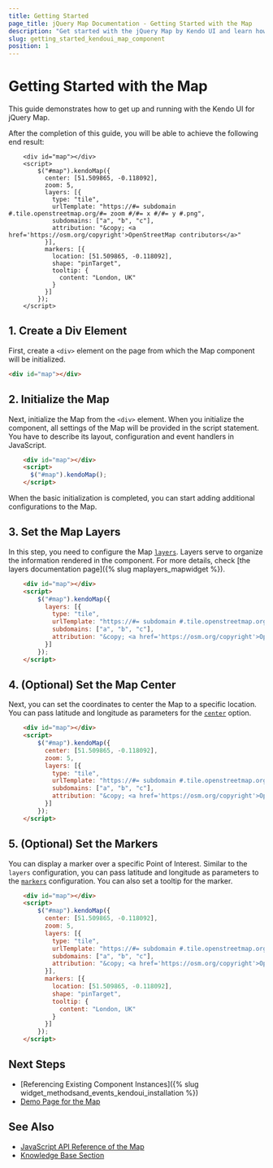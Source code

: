 ```yaml
---
title: Getting Started
page_title: jQuery Map Documentation - Getting Started with the Map
description: "Get started with the jQuery Map by Kendo UI and learn how to create, initialize, and enable the component."
slug: getting_started_kendoui_map_component
position: 1
---
```


# Getting Started with the Map

This guide demonstrates how to get up and running with the Kendo UI for jQuery Map.

After the completion of this guide, you will be able to achieve the following end result:

```dojo
    <div id="map"></div>
    <script> 
        $("#map").kendoMap({
          center: [51.509865, -0.118092],
          zoom: 5,
          layers: [{
            type: "tile",
            urlTemplate: "https://#= subdomain #.tile.openstreetmap.org/#= zoom #/#= x #/#= y #.png",
            subdomains: ["a", "b", "c"],
            attribution: "&copy; <a href='https://osm.org/copyright'>OpenStreetMap contributors</a>"
          }],
          markers: [{
            location: [51.509865, -0.118092],
            shape: "pinTarget",
            tooltip: {
              content: "London, UK"
            }
          }]
        }); 
    </script>
```

## 1. Create a Div Element

First, create a `<div>` element on the page from which the Map component will be initialized. 

```html
<div id="map"></div>
```

## 2. Initialize the Map 

Next, initialize the Map from the `<div>` element. When you initialize the component, all settings of the Map will be provided in the script statement. You have to describe its layout, configuration and event handlers in JavaScript.


```html
    <div id="map"></div>
    <script>
      $("#map").kendoMap();
    </script>
```

When the basic initialization is completed, you can start adding additional configurations to the Map. 

## 3. Set the Map Layers

In this step, you need to configure the Map [`layers`](/api/javascript/dataviz/ui/map/configuration/layers). Layers serve to organize the information rendered in the component. For more details, check [the layers documentation page]({% slug maplayers_mapwidget %}).

```html
    <div id="map"></div>
    <script> 
        $("#map").kendoMap({
          layers: [{
            type: "tile",
            urlTemplate: "https://#= subdomain #.tile.openstreetmap.org/#= zoom #/#= x #/#= y #.png",
            subdomains: ["a", "b", "c"],
            attribution: "&copy; <a href='https://osm.org/copyright'>OpenStreetMap contributors</a>"
          }]
        }); 
    </script>
```

## 4. (Optional) Set the Map Center

Next, you can set the coordinates to center the Map to a specific location. You can pass latitude and longitude as parameters for the [`center`](/api/javascript/dataviz/ui/map/configuration/center) option. 

```html
    <div id="map"></div>
    <script> 
        $("#map").kendoMap({
          center: [51.509865, -0.118092],
          zoom: 5,
          layers: [{
            type: "tile",
            urlTemplate: "https://#= subdomain #.tile.openstreetmap.org/#= zoom #/#= x #/#= y #.png",
            subdomains: ["a", "b", "c"],
            attribution: "&copy; <a href='https://osm.org/copyright'>OpenStreetMap contributors</a>"
          }]
        }); 
    </script>
```

## 5. (Optional) Set the Markers

You can display a marker over a specific Point of Interest. Similar to the `layers` configuration, you can pass latitude and longitude as parameters to the [`markers`](/api/javascript/dataviz/ui/map/configuration/markers) configuration. You can also set a tooltip for the marker.

```html
    <div id="map"></div>
    <script> 
        $("#map").kendoMap({
          center: [51.509865, -0.118092],
          zoom: 5,
          layers: [{
            type: "tile",
            urlTemplate: "https://#= subdomain #.tile.openstreetmap.org/#= zoom #/#= x #/#= y #.png",
            subdomains: ["a", "b", "c"],
            attribution: "&copy; <a href='https://osm.org/copyright'>OpenStreetMap contributors</a>"
          }],
          markers: [{
            location: [51.509865, -0.118092],
            shape: "pinTarget",
            tooltip: {
              content: "London, UK"
            }
          }]
        }); 
    </script>
```

## Next Steps 

* [Referencing Existing Component Instances]({% slug widget_methodsand_events_kendoui_installation %}) 
* [Demo Page for the Map](https://demos.telerik.com/kendo-ui/map/index)

## See Also 

* [JavaScript API Reference of the Map](/api/javascript/dataviz/ui/map)
* [Knowledge Base Section](/knowledge-base)


